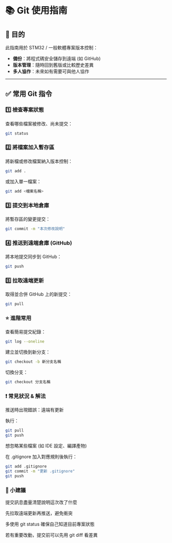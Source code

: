 # 📚 Git 使用指南

## 🎯 目的
此指南用於 STM32 / 一般軟體專案版本控制：

- **備份**：將程式碼安全儲存到遠端 (如 GitHub)
- **版本管理**：隨時回到舊版或比較歷史差異
- **多人協作**：未來如有需要可與他人協作

---

## ✅ 常用 Git 指令

### 1️⃣ 檢查專案狀態
查看哪些檔案被修改、尚未提交：

```bash
git status
```


### 2️⃣ 將檔案加入暫存區
將新檔或修改檔案納入版本控制：

```bash
git add .
```

或加入單一檔案：

```bash
git add <檔案名稱>
```


### 3️⃣ 提交到本地倉庫
將暫存區的變更提交：

```bash
git commit -m "本次修改說明"
```


### 4️⃣ 推送到遠端倉庫 (GitHub)
將本地提交同步到 GitHub：

```bash
git push
```


### 5️⃣ 拉取遠端更新
取得並合併 GitHub 上的新提交：

```bash
git pull
```


### ⭐ 進階常用
查看簡易提交紀錄：

```bash
git log --oneline
```

建立並切換到新分支：

```bash
git checkout -b 新分支名稱
```

切換分支：

```bash
git checkout 分支名稱
```

### ❗ 常見狀況 & 解法
推送時出現錯誤：遠端有更新

執行：

```bash
git pull
git push
```

想忽略某些檔案 (如 IDE 設定、編譯產物)

在 .gitignore 加入對應規則後執行：

```bash
git add .gitignore
git commit -m "更新 .gitignore"
git push
```

### 📌 小建議
提交訊息盡量清楚說明這次改了什麼

先拉取遠端更新再推送，避免衝突

多使用 git status 確保自己知道目前專案狀態

若有重要改動，提交前可以先用 git diff 看差異
